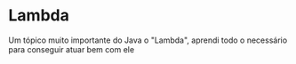 # Lambda
Um tópico muito importante do Java o "Lambda", aprendi todo o necessário para conseguir atuar bem com ele
